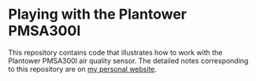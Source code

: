 # Playing with the Plantower PMSA300I

This repository contains code that illustrates how to work with the Plantower PMSA300I air quality sensor.  The detailed notes corresponding to this repository are on [my personal website][].

[my personal website]: https://www.glennklockwood.com/electronics/pmsa300i.html
